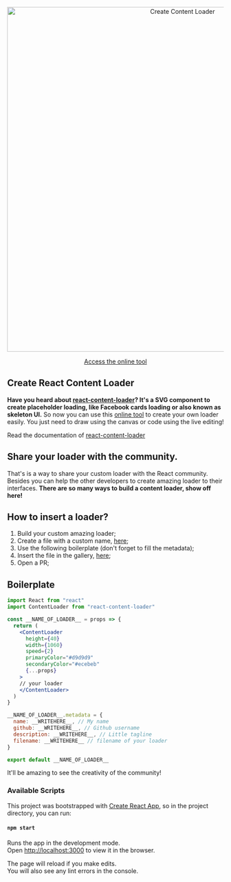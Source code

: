 <p align="center">
  <img width="800px" src="https://user-images.githubusercontent.com/4838076/55633581-9d854f00-57b4-11e9-98b2-81c2eec332e3.png" title="Create Content Loader" />
</p>

<p align="center">
  <a href="https://danilowoz.github.io/create-content-loader/">Access the online tool</a>
</p>

## Create React Content Loader

**Have you heard about [react-content-loader](https://github.com/danilowoz/react-content-loader)? It's a SVG component to create placeholder loading, like Facebook cards loading or also known as skeleton UI.** So now you can use this [online tool](https://danilowoz.github.io/create-content-loader/) to create your own loader easily. You just need to draw using the canvas or code using the live editing!

Read the documentation of [react-content-loader](https://github.com/danilowoz/react-content-loader)

## Share your loader with the community.

That's is a way to share your custom loader with the React community. Besides you can help the other developers to create amazing loader to their interfaces. **There are so many ways to build a content loader, show off here!**

## How to insert a loader?

1. Build your custom amazing loader;
2. Create a file with a custom name, [here](https://github.com/danilowoz/create-content-loader/tree/master/src/Gallery/insertYourLoaderHere);
3. Use the following boilerplate (don't forget to fill the metadata);
4. Insert the file in the gallery, [here](https://github.com/danilowoz/create-content-loader/blob/master/src/Gallery/insertYourLoaderHere/index.js);
5. Open a PR;

## Boilerplate

```jsx
import React from "react"
import ContentLoader from "react-content-loader"

const __NAME_OF_LOADER__ = props => {
  return (
    <ContentLoader
      height={40}
      width={1060}
      speed={2}
      primaryColor="#d9d9d9"
      secondaryColor="#ecebeb"
      {...props}
    >
    // your loader
    </ContentLoader>
  )
}

__NAME_OF_LOADER__.metadata = {
  name: __WRITEHERE__, // My name
  github: __WRITEHERE__, // Github username
  description: __WRITEHERE__, // Little tagline
  filename: __WRITEHERE__ // filename of your loader
}

export default __NAME_OF_LOADER__

```

It'll be amazing to see the creativity of the community! 

### Available Scripts

This project was bootstrapped with [Create React App](https://github.com/facebookincubator/create-react-app), so in the project directory, you can run:

#### `npm start`

Runs the app in the development mode.<br>
Open [http://localhost:3000](http://localhost:3000) to view it in the browser.

The page will reload if you make edits.<br>
You will also see any lint errors in the console.
